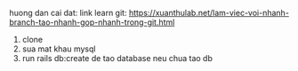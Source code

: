 huong dan cai dat:
link learn git: 
https://xuanthulab.net/lam-viec-voi-nhanh-branch-tao-nhanh-gop-nhanh-trong-git.html
1. clone 
2. sua mat khau mysql
3. run rails db:create de tao database neu chua tao db